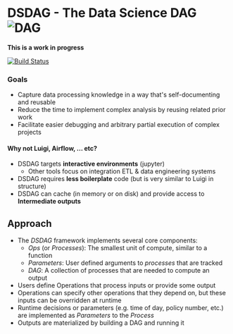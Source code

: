 # DSDAG - The Data Science DAG ![DAG](https://i.stack.imgur.com/bfnEB.png)

**This is a work in progress**

[![Build Status](https://api.travis-ci.org/Morgan243/DSDAG.svg?branch=attrsdev)](https://travis-ci.org/github/Morgan243/DSDAG)

### Goals
- Capture data processing knowledge in a way that's self-documenting and reusable
- Reduce the time to implement complex analysis by reusing related prior work
- Facilitate easier debugging and arbitrary partial execution of complex projects

#### Why not Luigi, Airflow, ... etc?

- DSDAG targets **interactive environments** (jupyter)
    - Other tools focus on integration ETL & data engineering systems
- DSDAG requires **less boilerplate** code (but is very similar to Luigi in structure)
- DSDAG can cache (in memory or on disk) and provide access to **Intermediate outputs**


## Approach
- The *DSDAG* framework implements several core components:
    - *Ops* (or *Processes*): The smallest unit of compute, similar to a function
    - *Parameters*: User defined arguments to *processes* that are tracked
    - *DAG*: A collection of processes that are needed to compute an output
- Users define Operations that process inputs or provide some output
- Operations can specify other operations that they depend on, but these inputs can be overridden at runtime
- Runtime decisions or parameters (e.g. time of day, policy number, etc.) are implemented as *Parameters* to the *Process*
- Outputs are materialized by building a DAG and running it